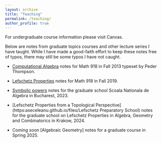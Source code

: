 ```yaml
---
layout: archive
title: "Teaching"
permalink: /teaching/
author_profile: true
---
```


For undergraduate course information please visit Canvas.

Below are notes from graduate topics courses and other lecture series I have taught. While I have made a good-faith effort to keep these notes free of typos, there may still be some typos I have not caught. 

* [Computational Algebra](https:aseceleanu.github.io/files/Computational_alg_notes) notes for Math 918 in Fall 2013 typeset by Peder Thompson.

* [Lefschetz Properties](https:aseceleanu.github.io/files/918-Lefschetz-Notes) notes for Math 918 in Fall 2019.

* [Symbolic powers](https:aseceleanu.github.io/files/SNALectures) notes for the graduate school Scoala Nationala de Algebra in Bucharest, 2023.

* [Lefschetz Properties from a Topological Perspective](https:aseceleanu.github.io/files/Lefschetz Preparatory School) notes for the graduate school on Lefschetz Properties in Algebra, Geometry and Combinatorics in Krakow, 2024.

* Coming soon [Algebraic Geometry] notes for a graduate course in Spring 2025.